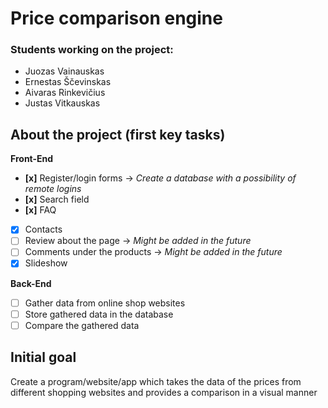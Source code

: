 # Price comparison engine
### Students working on the project: 
- Juozas Vainauskas
- Ernestas Ščevinskas
- Aivaras Rinkevičius
- Justas Vitkauskas
## About the project (first key tasks)
**Front-End**
- **[x]** Register/login forms -> *Create a database with a possibility of remote logins*
- **[x]** Search field
- **[x]** FAQ
- [x] Contacts
- [ ] Review about the page -> *Might be added in the future*
- [ ] Comments under the products -> *Might be added in the future*
- [x] Slideshow

**Back-End**
- [ ] Gather data from online shop websites
- [ ] Store gathered data in the database
- [ ] Compare the gathered data
## Initial goal <!-- this point here is temporarily -->
Create a program/website/app which takes the data of the prices from different shopping websites and provides a comparison in a visual manner
